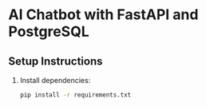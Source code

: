 # AI Chatbot with FastAPI and PostgreSQL

## Setup Instructions

1. Install dependencies:
   ```bash
   pip install -r requirements.txt